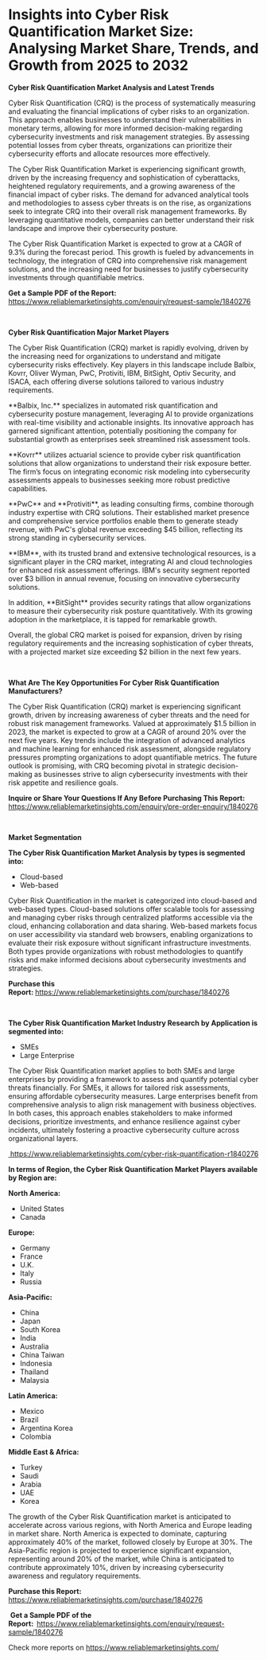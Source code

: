 <p><h1>Insights into Cyber Risk Quantification Market Size: Analysing Market Share, Trends, and Growth from 2025 to 2032</h1></p><p><strong>Cyber Risk Quantification Market Analysis and Latest Trends</strong></p>
<p><p>Cyber Risk Quantification (CRQ) is the process of systematically measuring and evaluating the financial implications of cyber risks to an organization. This approach enables businesses to understand their vulnerabilities in monetary terms, allowing for more informed decision-making regarding cybersecurity investments and risk management strategies. By assessing potential losses from cyber threats, organizations can prioritize their cybersecurity efforts and allocate resources more effectively.</p><p>The Cyber Risk Quantification Market is experiencing significant growth, driven by the increasing frequency and sophistication of cyberattacks, heightened regulatory requirements, and a growing awareness of the financial impact of cyber risks. The demand for advanced analytical tools and methodologies to assess cyber threats is on the rise, as organizations seek to integrate CRQ into their overall risk management frameworks. By leveraging quantitative models, companies can better understand their risk landscape and improve their cybersecurity posture.</p><p>The Cyber Risk Quantification Market is expected to grow at a CAGR of 9.3% during the forecast period. This growth is fueled by advancements in technology, the integration of CRQ into comprehensive risk management solutions, and the increasing need for businesses to justify cybersecurity investments through quantifiable metrics.</p></p>
<p><strong>Get a Sample PDF of the Report:&nbsp;</strong> <a href="https://www.reliablemarketinsights.com/enquiry/request-sample/1840276?utm_campaign=2475&utm_medium=2&utm_source=Github&utm_content=ia&utm_term=11032025&utm_id=cyber-risk-quantification">https://www.reliablemarketinsights.com/enquiry/request-sample/1840276</a></p>
<p>&nbsp;</p>
<p><strong>Cyber Risk Quantification Major Market Players</strong></p>
<p><p>The Cyber Risk Quantification (CRQ) market is rapidly evolving, driven by the increasing need for organizations to understand and mitigate cybersecurity risks effectively. Key players in this landscape include Balbix, Kovrr, Oliver Wyman, PwC, Protiviti, IBM, BitSight, Optiv Security, and ISACA, each offering diverse solutions tailored to various industry requirements.</p><p>**Balbix, Inc.** specializes in automated risk quantification and cybersecurity posture management, leveraging AI to provide organizations with real-time visibility and actionable insights. Its innovative approach has garnered significant attention, potentially positioning the company for substantial growth as enterprises seek streamlined risk assessment tools.</p><p>**Kovrr** utilizes actuarial science to provide cyber risk quantification solutions that allow organizations to understand their risk exposure better. The firm’s focus on integrating economic risk modeling into cybersecurity assessments appeals to businesses seeking more robust predictive capabilities.</p><p>**PwC** and **Protiviti**, as leading consulting firms, combine thorough industry expertise with CRQ solutions. Their established market presence and comprehensive service portfolios enable them to generate steady revenue, with PwC's global revenue exceeding $45 billion, reflecting its strong standing in cybersecurity services.</p><p>**IBM**, with its trusted brand and extensive technological resources, is a significant player in the CRQ market, integrating AI and cloud technologies for enhanced risk assessment offerings. IBM's security segment reported over $3 billion in annual revenue, focusing on innovative cybersecurity solutions.</p><p>In addition, **BitSight** provides security ratings that allow organizations to measure their cybersecurity risk posture quantitatively. With its growing adoption in the marketplace, it is tapped for remarkable growth.</p><p>Overall, the global CRQ market is poised for expansion, driven by rising regulatory requirements and the increasing sophistication of cyber threats, with a projected market size exceeding $2 billion in the next few years.</p></p>
<p>&nbsp;</p>
<p><strong>What Are The Key Opportunities For Cyber Risk Quantification Manufacturers?</strong></p>
<p><p>The Cyber Risk Quantification (CRQ) market is experiencing significant growth, driven by increasing awareness of cyber threats and the need for robust risk management frameworks. Valued at approximately $1.5 billion in 2023, the market is expected to grow at a CAGR of around 20% over the next five years. Key trends include the integration of advanced analytics and machine learning for enhanced risk assessment, alongside regulatory pressures prompting organizations to adopt quantifiable metrics. The future outlook is promising, with CRQ becoming pivotal in strategic decision-making as businesses strive to align cybersecurity investments with their risk appetite and resilience goals.</p></p>
<p><strong>Inquire or Share Your Questions If Any Before Purchasing This Report:</strong> <a href="https://www.reliablemarketinsights.com/enquiry/pre-order-enquiry/1840276?utm_campaign=2475&utm_medium=2&utm_source=Github&utm_content=ia&utm_term=11032025&utm_id=cyber-risk-quantification">https://www.reliablemarketinsights.com/enquiry/pre-order-enquiry/1840276</a></p>
<p>&nbsp;</p>
<p><strong>Market Segmentation</strong></p>
<p><strong>The Cyber Risk Quantification Market Analysis by types is segmented into:</strong></p>
<p><ul><li>Cloud-based</li><li>Web-based</li></ul></p>
<p><p>Cyber Risk Quantification in the market is categorized into cloud-based and web-based types. Cloud-based solutions offer scalable tools for assessing and managing cyber risks through centralized platforms accessible via the cloud, enhancing collaboration and data sharing. Web-based markets focus on user accessibility via standard web browsers, enabling organizations to evaluate their risk exposure without significant infrastructure investments. Both types provide organizations with robust methodologies to quantify risks and make informed decisions about cybersecurity investments and strategies.</p></p>
<p><strong>Purchase this Report:&nbsp;</strong><a href="https://www.reliablemarketinsights.com/purchase/1840276?utm_campaign=2475&utm_medium=2&utm_source=Github&utm_content=ia&utm_term=11032025&utm_id=cyber-risk-quantification">https://www.reliablemarketinsights.com/purchase/1840276</a></p>
<p>&nbsp;</p>
<p><strong>The Cyber Risk Quantification Market Industry Research by Application is segmented into:</strong></p>
<p><ul><li>SMEs</li><li>Large Enterprise</li></ul></p>
<p><p>The Cyber Risk Quantification market applies to both SMEs and large enterprises by providing a framework to assess and quantify potential cyber threats financially. For SMEs, it allows for tailored risk assessments, ensuring affordable cybersecurity measures. Large enterprises benefit from comprehensive analysis to align risk management with business objectives. In both cases, this approach enables stakeholders to make informed decisions, prioritize investments, and enhance resilience against cyber incidents, ultimately fostering a proactive cybersecurity culture across organizational layers.</p></p>
<p><a href="https://www.reliablemarketinsights.com/cyber-risk-quantification-r1840276?utm_campaign=2475&utm_medium=2&utm_source=Github&utm_content=ia&utm_term=11032025&utm_id=cyber-risk-quantification">&nbsp;https://www.reliablemarketinsights.com/cyber-risk-quantification-r1840276</a></p>
<p><strong>In terms of Region, the Cyber Risk Quantification Market Players available by Region are:</strong></p>
<p>
    <p> <strong> North America: </strong>
        <ul>
            <li>United States</li>
            <li>Canada</li>
        </ul>
        </p> 
    <p> <strong> Europe: </strong>
        <ul>
            <li>Germany</li>
            <li>France</li>
            <li>U.K.</li>
            <li>Italy</li>
            <li>Russia</li>
        </ul>
        </p> 
    <p> <strong> Asia-Pacific: </strong>
        <ul>
            <li>China</li>
            <li>Japan</li>
            <li>South Korea</li>
            <li>India</li>
            <li>Australia</li>
            <li>China Taiwan</li>
            <li>Indonesia</li>
            <li>Thailand</li>
            <li>Malaysia</li>
        </ul>
        </p> 
    <p> <strong> Latin America: </strong>
        <ul>
            <li>Mexico</li>
            <li>Brazil</li>
            <li>Argentina Korea</li>
            <li>Colombia</li>
        </ul>
        </p> 
    <p> <strong> Middle East & Africa: </strong>
        <ul>
            <li>Turkey</li>
            <li>Saudi</li>
            <li>Arabia</li>
            <li>UAE</li>
            <li>Korea</li>
        </ul>
    </p>
    </p>
<p><p>The growth of the Cyber Risk Quantification market is anticipated to accelerate across various regions, with North America and Europe leading in market share. North America is expected to dominate, capturing approximately 40% of the market, followed closely by Europe at 30%. The Asia-Pacific region is projected to experience significant expansion, representing around 20% of the market, while China is anticipated to contribute approximately 10%, driven by increasing cybersecurity awareness and regulatory requirements.</p></p>
<p><strong>Purchase this Report: </strong><a href="https://www.reliablemarketinsights.com/purchase/1840276?utm_campaign=2475&utm_medium=2&utm_source=Github&utm_content=ia&utm_term=11032025&utm_id=cyber-risk-quantification">https://www.reliablemarketinsights.com/purchase/1840276</a></p>
<p>&nbsp;<strong>Get a Sample PDF of the Report:&nbsp;&nbsp;</strong><a href="https://www.reliablemarketinsights.com/enquiry/request-sample/1840276?utm_campaign=2475&utm_medium=2&utm_source=Github&utm_content=ia&utm_term=11032025&utm_id=cyber-risk-quantification">https://www.reliablemarketinsights.com/enquiry/request-sample/1840276</a></p>
<p><strong></strong></p>
<p>Check more reports on <a href="https://www.reliablemarketinsights.com/?utm_campaign=2475&utm_medium=2&utm_source=Github&utm_content=ia&utm_term=11032025&utm_id=cyber-risk-quantification">https://www.reliablemarketinsights.com/</a></p>